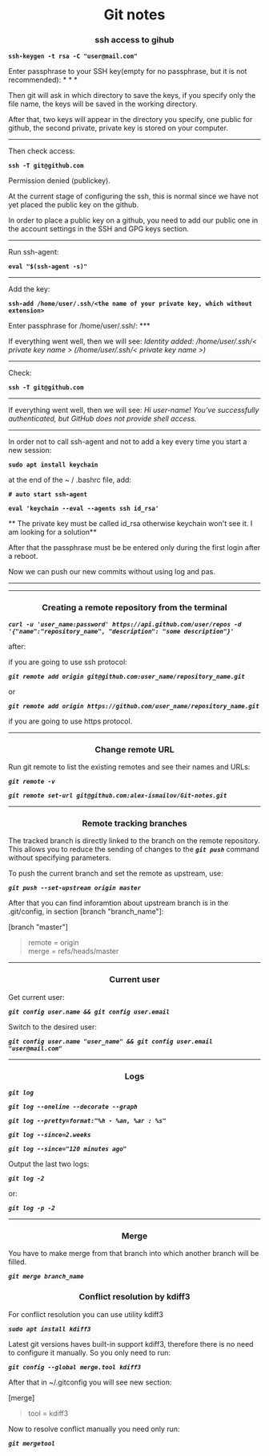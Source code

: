 <h1 style="text-align: center">Git notes</h1>

### <center>ssh access to gihub</center> ###

**`ssh-keygen -t rsa -C "user@mail.com"`**

Enter passphrase to your SSH key(empty for no passphrase, but it is not recommended): * * *

Then git will ask in which directory to save the keys, if you specify only the file name, the keys will be saved in the working directory.

After that, two keys will appear in the directory you specify, one public for github, the second private, private key is stored on your computer.

***

Then check access:

**`ssh -T git@github.com`**

Permission denied (publickey).

At the current stage of configuring the ssh, this is normal since we have not yet placed the public key on the github.

In order to place a public key on a github, you need to add our public one in the account settings in the SSH and GPG keys section.

***

Run ssh-agent:

**`eval "$(ssh-agent -s)"`**

***

Add the key:

**`ssh-add /home/user/.ssh/<the name of your private key, which without extension>`**

Enter passphrase for /home/user/.ssh/<private key name>: ***

If everything went well, then we will see: *Identity added: /home/user/.ssh/< private key name > (/home/user/.ssh/< private key name >)*

***
Check:

**`ssh -T git@github.com`**

***

If everything went well, then we will see: *Hi user-name! You've successfully authenticated, but GitHub does not provide shell access.*

***

In order not to call ssh-agent and not to add a key every time you start a new session:

**`sudo apt install keychain`**

at the end of the ~ / .bashrc file, add:

**`# auto start ssh-agent`**

**`eval 'keychain --eval --agents ssh id_rsa'`**

** The private key must be called id_rsa otherwise keychain won't see it. I am looking for a solution**

After that the passphrase must be be entered only during the first login after a reboot.

Now we can push our new commits without using log and pas.

***

***


### <center>Creating a remote repository from the terminal</center> ###

***`curl -u 'user_name:password' https://api.github.com/user/repos -d '{"name":"repository_name", "description": "some description"}'`***

after:

if you are going to use ssh protocol:

***`git remote add origin git@github.com:user_name/repository_name.git`***

or

***`git remote add origin https://github.com/user_name/repository_name.git`***

if you are going to use https protocol.

***

### <center>Change remote URL</center> ###

Run git remote to list the existing remotes and see their names and URLs:

***`git remote -v`***

***`git remote set-url git@github.com:alex-ismailov/Git-notes.git`***

***

### <center>Remote tracking branches</center> ###

The tracked branch is directly linked to the branch on the remote repository. This allows you to reduce the sending of changes to the ***`git push`*** command without specifying parameters.

To push the current branch and set the remote as upstream, use:

***`git push --set-upstream origin master`***

After that you can find inforamtion about upstream branch is in the .git/config, in section  [branch "branch_name"]:

[branch "master"] <br/>
> remote = origin <br/>
> merge = refs/heads/master

***

### <center>Current user</center> ###

Get current user:

***`git config user.name && git config user.email`***

Switch to the desired user:

***`git config user.name "user_name" && git config user.email "user@mail.com"`***

***

### <center>Logs</center> ###

***`git log`***

***`git log --oneline --decorate --graph`***

***`git log --pretty=format:"%h - %an, %ar : %s"`***

***`git log --since=2.weeks`***

***`git log --since="120 minutes ago"`***

Output the last two logs: 

***`git log -2`***

or:

***`git log -p -2`***

***

### <center>Merge</center> ###

You have to make merge from that branch into which another branch will be filled.

***`git merge branch_name`***

### <center>Conflict resolution by kdiff3</center> ###

For conflict resolution you can use utility kdiff3

***`sudo apt install kdiff3`***

Latest git versions haves built-in support kdiff3, therefore there is no need to configure it manually.
So you only need to run:

***`git config --global merge.tool kdiff3`***

After that in \~/.gitconfig you will see new section:

[merge]<br>
> tool = kdiff3


Now to resolve conflict manually you need only run:

***`git mergetool`***
